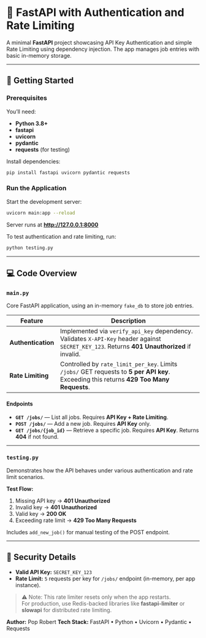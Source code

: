 # 📄 FastAPI with Authentication and Rate Limiting

A minimal **FastAPI** project showcasing API Key Authentication and simple Rate Limiting using dependency injection. The app manages job entries with basic in-memory storage.

---

## 🚀 Getting Started

### Prerequisites
You’ll need:
- **Python 3.8+**
- **fastapi**
- **uvicorn**
- **pydantic**
- **requests** (for testing)

Install dependencies:
```bash
pip install fastapi uvicorn pydantic requests
```

### Run the Application
Start the development server:
```bash
uvicorn main:app --reload
```
Server runs at **http://127.0.0.1:8000**

To test authentication and rate limiting, run:
```bash
python testing.py
```

---

## 💻 Code Overview

### `main.py`
Core FastAPI application, using an in-memory `fake_db` to store job entries.

| Feature | Description |
|----------|--------------|
| **Authentication** | Implemented via `verify_api_key` dependency. Validates `X-API-Key` header against `SECRET_KEY_123`. Returns **401 Unauthorized** if invalid. |
| **Rate Limiting** | Controlled by `rate_limit_per_key`. Limits `/jobs/` GET requests to **5 per API key**. Exceeding this returns **429 Too Many Requests**. |

#### Endpoints
- **`GET /jobs/`** — List all jobs. Requires **API Key + Rate Limiting**.  
- **`POST /jobs/`** — Add a new job. Requires **API Key** only.  
- **`GET /jobs/{job_id}`** — Retrieve a specific job. Requires **API Key**. Returns **404** if not found.

---

### `testing.py`
Demonstrates how the API behaves under various authentication and rate limit scenarios.

**Test Flow:**
1. Missing API key → **401 Unauthorized**  
2. Invalid key → **401 Unauthorized**  
3. Valid key → **200 OK**  
4. Exceeding rate limit → **429 Too Many Requests**

Includes `add_new_job()` for manual testing of the POST endpoint.

---

## 🔑 Security Details

- **Valid API Key:** `SECRET_KEY_123`  
- **Rate Limit:** `5` requests per key for `/jobs/` endpoint (in-memory, per app instance).

> ⚠️ Note: This rate limiter resets only when the app restarts.  
For production, use Redis-backed libraries like **fastapi-limiter** or **slowapi** for distributed rate limiting.

**Author:** Pop Robert 
**Tech Stack:** FastAPI • Python • Uvicorn • Pydantic • Requests
